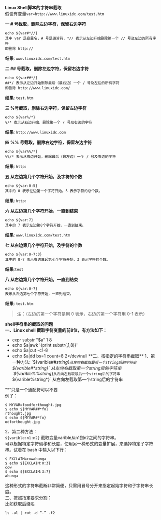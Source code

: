 **Linux Shell脚本的字符串截取**   
假设有变量`var=http://www.linuxidc.com/test.htm`  

**一 # 号截取，删除左边字符，保留右边字符**
```
echo ${var#*//}
其中 var 是变量名，# 号是运算符，*// 表示从左边开始删除第一个 // 号及左边的所有字符
即删除 http://
```
**结果**: `www.linuxidc.com/test.htm`    

**二 ## 号截取，删除左边字符，保留右边字符**
```
echo ${var##*/}
##*/ 表示从左边开始删除最后（最右边）一个 / 号及左边的所有字符
即删除 http://www.linuxidc.com/   
```
**结果**: `test.htm`  

**三 %号截取，删除右边字符，保留左边字符**  
```
echo ${var%/*}
%/* 表示从右边开始，删除第一个 / 号及右边的字符
```
**结果**: `http://www.linuxidc.com`  

**四 %% 号截取，删除右边字符，保留左边字符**  
```
echo ${var%%/*}
%%/* 表示从右边开始，删除最后（最左边）一个 / 号及右边的字符
```
**结果**: `http:`  

**五 从左边第几个字符开始，及字符的个数**  
```
echo ${var:0:5}
其中的 0 表示左边第一个字符开始，5 表示字符的总个数。
```
**结果**: `http:`  

**六 从左边第几个字符开始，一直到结束**  
```
echo ${var:7}
其中的 7 表示左边第8个字符开始，一直到结束。
```
**结果**: `www.linuxidc.com/test.htm`  

**七 从右边第几个字符开始，及字符的个数**  
```
echo ${var:0-7:3}
其中的 0-7 表示右边算起第七个字符开始，3 表示字符的个数。
```
**结果**:`test`  

**八 从右边第几个字符开始，一直到结束**  
```
echo ${var:0-7}
表示从右边第七个字符开始，一直到结束。
```
**结果**: `test.htm`  
> 注：（左边的第一个字符是用 0 表示，右边的第一个字符用 0-1 表示）  

**shell字符串的截取的问题**  
**一、Linux shell 截取字符变量的前8位，有方法如下：**
- expr substr "$a" 1 8
- echo $a|awk '{print substr(,1,8)}'
- echo $a|cut -c1-8
- echo $a|dd bs=1 count=8 2>/dev/null  
**二、按指定的字符串截取**  
1、第一种方法:
`${varible##*string}` 从左向右截取最后一个string后的字符串
`${varible#*string}` 从左向右截取第一个string后的字符串
`${varible%%string*}` 从右向左截取最后一个string后的字符串
`${varible%string*}` 从右向左截取第一个string后的字符串  

"*"只是一个通配符可以不要  
例子：
```
$ MYVAR=foodforthought.jpg
$ echo ${MYVAR##*fo}
rthought.jpg
$ echo ${MYVAR#*fo}
odforthought.jpg
```  
2、第二种方法：  
`${varible:n1:n2}` 截取变量varible从n1到n2之间的字符串。  
可以根据特定字符偏移和长度，使用另一种形式的变量扩展，来选择特定子字符串。试着在 bash 中输入以下行：  
```
$ EXCLAIM=cowabunga
$ echo ${EXCLAIM:0:3}
cow
$ echo ${EXCLAIM:3:7}
abunga
```
这种形式的字符串截断非常简便，只需用冒号分开来指定起始字符和子字符串长度。  
三、按照指定要求分割：  
比如获取后缀名  
```
ls -al | cut -d “.” -f2
```
